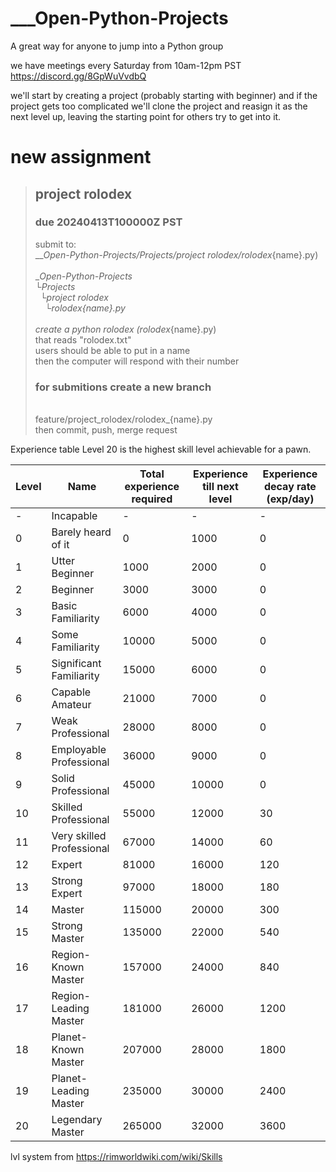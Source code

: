 # ___Open-Python-Projects
A great way for anyone to jump into a Python group

we have meetings every Saturday from 10am-12pm PST https://discord.gg/8GpWuVvdbQ

we'll start by creating a project (probably starting with beginner) and 
if the project gets too complicated we'll clone the project and reasign it as the next level up, leaving the starting point for others try to get into it.

# new assignment
> ## project rolodex
> ### due 20240413T100000Z PST
> submit to: 
> <br> ___Open-Python-Projects/Projects/project rolodex/rolodex_{name}.py)
> <br> 
> <br> ___Open-Python-Projects
> <br> └Projects
> <br> &nbsp;&nbsp;└project rolodex
> <br> &nbsp;&nbsp;&nbsp;&nbsp;└rolodex_{name}.py
> <br> 
> <br> create a python rolodex (rolodex_{name}.py)
> <br> that reads "rolodex.txt"
> <br> users should be able to put in a name
> <br> then the computer will respond with their number
> <br> 
> ### for submitions create a new branch
> <br> feature/project_rolodex/rolodex_{name}.py
> <br> then commit, push, merge request

Experience table
Level 20 is the highest skill level achievable for a pawn.

| Level | 	Name                    | Total experience required | Experience till next level | Experience decay rate (exp/day) |
|-------|--------------------------|---------------------------|----------------------------|---------------------------------|
| -     | Incapable	            | -	                        | -	                         | -                               |
| 0     | Barely heard of it       | 0	                        | 1000	                     | 0                               |
| 1     | Utter Beginner	        | 1000	                    | 2000	                     | 0                               |
| 2     | Beginner	                | 3000	                    | 3000	                     | 0                               |
| 3     | Basic Familiarity	    | 6000	                    | 4000	                     | 0                               |
| 4     | Some Familiarity	        | 10000	                    | 5000	                     | 0                               |
| 5     | Significant Familiarity	| 15000	                    | 6000	                     | 0                               |
| 6     | Capable Amateur	        | 21000	                    | 7000	                     | 0                               |
| 7     | Weak Professional	    | 28000	                    | 8000	                     | 0                               |
| 8     | Employable Professional	| 36000	                    | 9000	                     | 0                               |
| 9     | Solid Professional	    | 45000	                    | 10000	                     | 0                               |
| 10	 | Skilled Professional	    | 55000	                    | 12000	                     | 30                              |
| 11	 | Very skilled Professional| 67000	                    | 14000	                     | 60                              |
| 12	 | Expert	                | 81000	                    | 16000	                     | 120                             |
| 13	 | Strong Expert	        | 97000	                    | 18000	                     | 180                             |
| 14	 | Master	                | 115000	                | 20000	                     | 300                             |
| 15	 | Strong Master	        | 135000	                | 22000	                     | 540                             |
| 16	 | Region-Known Master	    | 157000	                | 24000	                     | 840                             |
| 17	 | Region-Leading Master	| 181000	                | 26000	                     | 1200                            |
| 18	 | Planet-Known Master	    | 207000	                | 28000	                     | 1800                            |
| 19	 | Planet-Leading Master	| 235000	                | 30000	                     | 2400                            |
| 20	 | Legendary Master	        | 265000	                | 32000	                     | 3600                            |





lvl system from
https://rimworldwiki.com/wiki/Skills

